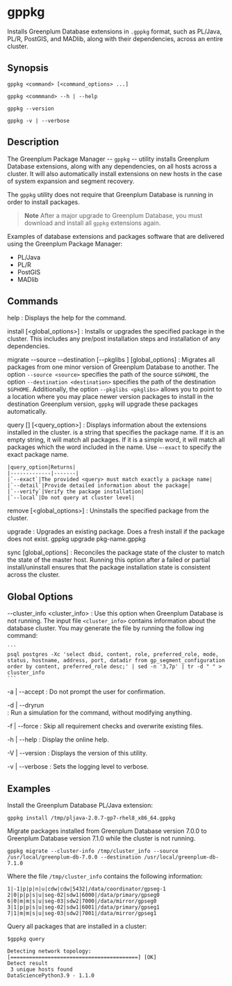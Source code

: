 # gppkg 

Installs Greenplum Database extensions in `.gppkg` format, such as PL/Java, PL/R, PostGIS, and MADlib, along with their dependencies, across an entire cluster.

## <a id="synopsis"></a>Synopsis 

```
gppkg <command> [<command_options> ...] 

gppkg <commmand> --h | --help

gppkg --version

gppkg -v | --verbose
```

## <a id="description"></a>Description 

The Greenplum Package Manager -- `gppkg` -- utility installs Greenplum Database extensions, along with any dependencies, on all hosts across a cluster. It will also automatically install extensions on new hosts in the case of system expansion and segment recovery.

The `gppkg` utility does not require that Greenplum Database is running in order to install packages.

> **Note** After a major upgrade to Greenplum Database, you must download and install all `gppkg` extensions again.

Examples of database extensions and packages software that are delivered using the Greenplum Package Manager:

-   PL/Java
-   PL/R
-   PostGIS
-   MADlib

## <a id="commands"></a>Commands

help 
:   Displays the help for the command.

install <package-name> [<global_options>]
:   Installs or upgrades the specified package in the cluster. This includes any pre/post installation steps and installation of any dependencies.

migrate --source <source> --destination <destination> [--pkglibs <pkglibs>] [global_options]
:   Migrates all packages from one minor version of Greenplum Database to another. The option `--source <source>` specifies the path of the source `$GPHOME`, the option `--destination <destination>` specifies the path of the destination `$GPHOME`. Additionally, the option `--pkglibs <pkglibs>` allows you to point to a location where you may place newer version packages to install in the destination Greenplum version, `gppkg` will upgrade these packages automatically. 

query [<query>] [<query_option>]
:   Displays information about the extensions installed in the cluster. <query> is a string that specifies the package name. If it is an empty string, it will match all packages. If it is a simple word, it will match all packages which the word included in the name. Use `–-exact` to specify the exact package name.

    |query_option|Returns|
    |-------------|-------|
    |`--exact`|The provided <query> must match exactly a package name|
    |`--detail`|Provide detailed information about the package|
    |`--verify`|Verify the package installation|
    |`--local`|Do not query at cluster level|

remove <package-name> [<global_options>]
:    Uninstalls the specified package from the cluster. 

upgrade
:    Upgrades an existing package. Does a fresh install if the package does not exist.
gppkg upgrade pkg-name.gppkg

sync [global_options]
:    Reconciles the package state of the cluster to match the state of the master host. Running this option after a failed or partial install/uninstall ensures that the package installation state is consistent across the cluster.

## <a id="options"></a>Global Options 

--cluster_info <cluster_info>
:   Use this option when Greenplum Database is not running. The input file `<cluster_info>` contains information about the database cluster. You may generate the file by running the follow
ing command:

    ```
    psql postgres -Xc 'select dbid, content, role, preferred_role, mode, status, hostname, address, port, datadir from gp_segment_configuration order by content, preferred_role desc;' | sed -n '3,7p' | tr -d " " > cluster_info
    ```

-a | --accept 
:   Do not prompt the user for confirmation.

-d | --dryrun     
:   Run a simulation for the command, without modifying anything.

-f | --force
:   Skip all requirement checks and overwrite existing files.

-h | --help
:   Display the online help.

-V | --version
:   Displays the version of this utility.

-v | --verbose
:   Sets the logging level to verbose.

## <a id="examples"></a>Examples

Install the Greenplum Database PL/Java extension:

```
gppkg install /tmp/pljava-2.0.7-gp7-rhel8_x86_64.gppkg 
```

Migrate packages installed from Greenplum Database version 7.0.0 to Greenplum Database version 7.1.0 while the cluster is not running.

```
gppkg migrate --cluster-info /tmp/cluster_info --source /usr/local/greenplum-db-7.0.0 --destination /usr/local/greenplum-db-7.1.0
```

Where the file `/tmp/cluster_info` contains the following information:

```
1|-1|p|p|n|u|cdw|cdw|5432|/data/coordinator/gpseg-1
2|0|p|p|s|u|seg-02|sdw1|6000|/data/primary/gpseg0
6|0|m|m|s|u|seg-03|sdw2|7000|/data/mirror/gpseg0
3|1|p|p|s|u|seg-02|sdw1|6001|/data/primary/gpseg1
7|1|m|m|s|u|seg-03|sdw2|7001|/data/mirror/gpseg1
```

Query all packages that are installed in a cluster:

```
$gppkg query 

Detecting network topology:    [=========================================] [OK] 
Detect result 
 3 unique hosts found 
DataSciencePython3.9 - 1.1.0 
```

